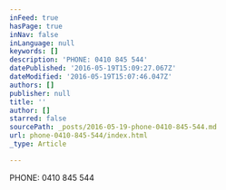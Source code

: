 ```yaml
---
inFeed: true
hasPage: true
inNav: false
inLanguage: null
keywords: []
description: 'PHONE: 0410 845 544'
datePublished: '2016-05-19T15:09:27.067Z'
dateModified: '2016-05-19T15:07:46.047Z'
authors: []
publisher: null
title: ''
author: []
starred: false
sourcePath: _posts/2016-05-19-phone-0410-845-544.md
url: phone-0410-845-544/index.html
_type: Article

---
```

PHONE: 0410 845 544
